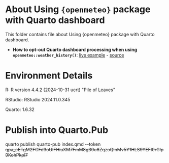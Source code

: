 
# About Using `{openmeteo}` package with Quarto dashboard

This folder contains file about Using {openmeteo} package with Quarto dashboard. 

- **How to opt-out Quarto dashboard processing when using `openmeteo::weather_history()`**: [live example](https://arodionoff.quarto.pub/using-openmeteo-package-with-quarto-dashboard/) - [source](index.qmd)

# Environment Details

R: R version 4.4.2 (2024-10-31 ucrt) "Pile of Leaves"

RStudio: RStudio 2024.11.0.345

Quarto: 1.6.32

# Publish into Quarto.Pub

quarto publish quarto-pub index.qmd --token ~~qpa_cETgM2FCFd3oUIFHiuXM7FmM8g30u8ZqzoQInMv5Y1HLS9YEFI0rGlp9KohPkpl7~~